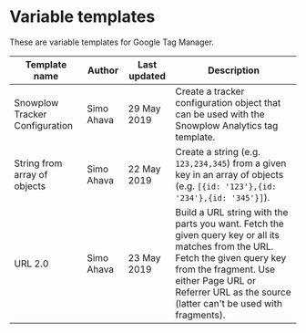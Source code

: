 # Variable templates
These are variable templates for Google Tag Manager.

| Template name | Author | Last updated | Description |
|---------------|--------|--------------|-------------|
| Snowplow Tracker Configuration | Simo Ahava | 29 May 2019 | Create a tracker configuration object that can be used with the Snowplow Analytics tag template. |
| String from array of objects | Simo Ahava | 22 May 2019 | Create a string (e.g. `123,234,345`) from a given key in an array of objects (e.g. `[{id: '123'},{id: '234'},{id: '345'}]`). |
| URL 2.0 | Simo Ahava | 23 May 2019 | Build a URL string with the parts you want. Fetch the given query key or all its matches from the URL. Fetch the given query key from the fragment. Use either Page URL or Referrer URL as the source (latter can't be used with fragments). |

